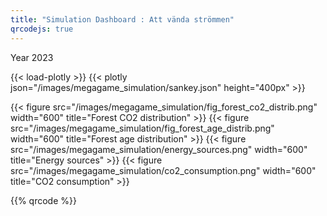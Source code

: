 ```yaml
---
title: "Simulation Dashboard : Att vända strömmen"
qrcodejs: true
---
```


Year 2023

{{< load-plotly >}}
{{< plotly json="/images/megagame_simulation/sankey.json" height="400px" >}}

{{< figure src="/images/megagame_simulation/fig_forest_co2_distrib.png" width="600" title="Forest CO2 distribution" >}}
{{< figure src="/images/megagame_simulation/fig_forest_age_distrib.png" width="600" title="Forest age distribution" >}}
{{< figure src="/images/megagame_simulation/energy_sources.png" width="600" title="Energy sources" >}}
{{< figure src="/images/megagame_simulation/co2_consumption.png" width="600" title="CO2 consumption" >}}

{{% qrcode %}}
